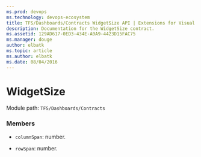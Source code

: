 ```yaml
---
ms.prod: devops
ms.technology: devops-ecosystem
title: TFS/Dashboards/Contracts WidgetSize API | Extensions for Visual Studio Team Services
description: Documentation for the WidgetSize contract.
ms.assetid: 129AD617-0ED3-434E-A0A9-4423D15FAC75
ms.manager: douge
author: elbatk
ms.topic: article
ms.author: elbatk
ms.date: 08/04/2016
---
```


# WidgetSize

Module path: `TFS/Dashboards/Contracts`


### Members

* `columnSpan`: number. 

* `rowSpan`: number. 